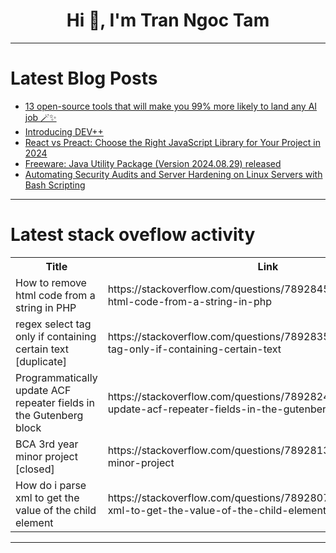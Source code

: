 <h1 align="center">Hi 👋, I'm Tran Ngoc Tam</h1>

---

# Latest Blog Posts 
<!-- BLOG-POST-LIST:START -->
- [13 open-source tools that will make you 99% more likely to land any AI job 🪄✨](https://dev.to/composiodev/13-open-source-tools-that-will-make-you-99-more-likely-to-land-any-ai-job-3049)
- [Introducing DEV++](https://dev.to/devteam/introducing-dev-2k6d)
- [React vs Preact: Choose the Right JavaScript Library for Your Project in 2024](https://dev.to/techalgospotlight/react-vs-preact-choose-the-right-javascript-library-for-your-project-in-2024-54ee)
- [Freeware: Java Utility Package &lpar;Version 2024.08.29&rpar; released](https://dev.to/andybrunner/freeware-java-utility-package-version-20240829-released-3e80)
- [Automating Security Audits and Server Hardening on Linux Servers with Bash Scripting](https://dev.to/pratik_nalawade/automating-security-audits-and-server-hardening-on-linux-servers-with-bash-scripting-45jl)
<!-- BLOG-POST-LIST:END -->

---

# Latest stack oveflow activity
<table>
  <tr><th>Title</th><th>Link</th></tr>
  <!-- STACKOVERFLOW:START --><tr><td>How to remove html code from a string in PHP</td><td>https://stackoverflow.com/questions/78928458/how-to-remove-html-code-from-a-string-in-php</td></tr><tr><td>regex select tag only if containing certain text [duplicate]</td><td>https://stackoverflow.com/questions/78928353/regex-select-tag-only-if-containing-certain-text</td></tr><tr><td>Programmatically update ACF repeater fields in the Gutenberg block</td><td>https://stackoverflow.com/questions/78928248/programmatically-update-acf-repeater-fields-in-the-gutenberg-block</td></tr><tr><td>BCA 3rd year minor project [closed]</td><td>https://stackoverflow.com/questions/78928132/bca-3rd-year-minor-project</td></tr><tr><td>How do i parse xml to get the value of the child element</td><td>https://stackoverflow.com/questions/78928071/how-do-i-parse-xml-to-get-the-value-of-the-child-element</td></tr><!-- STACKOVERFLOW:END -->
</table>

---


